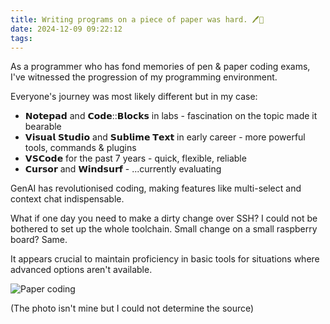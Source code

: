 ```yaml
---
title: Writing programs on a piece of paper was hard. 🖊️🧻
date: 2024-12-09 09:22:12
tags:
---
```


As a programmer who has fond memories of pen & paper coding exams, I've witnessed the progression of my programming environment. 

Everyone's journey was most likely different but in my case:
- 𝗡𝗼𝘁𝗲𝗽𝗮𝗱 and 𝗖𝗼𝗱𝗲::𝗕𝗹𝗼𝗰𝗸𝘀 in labs - fascination on the topic made it bearable
- 𝗩𝗶𝘀𝘂𝗮𝗹 𝗦𝘁𝘂𝗱𝗶𝗼 and 𝗦𝘂𝗯𝗹𝗶𝗺𝗲 𝗧𝗲𝘅𝘁 in early career - more powerful tools, commands & plugins
- 𝗩𝗦𝗖𝗼𝗱𝗲 for the past 7 years - quick, flexible, reliable
- 𝗖𝘂𝗿𝘀𝗼𝗿 and 𝗪𝗶𝗻𝗱𝘀𝘂𝗿𝗳 - ...currently evaluating

GenAI has revolutionised coding, making features like multi-select and context chat indispensable.

What if one day you need to make a dirty change over SSH? I could not be bothered to set up the whole toolchain. Small change on a small raspberry board? Same.

It appears crucial to maintain proficiency in basic tools for situations where advanced options aren't available.

![Paper coding](/images/coding-on-paper.jpg "Writing programs on a piece of paper")

(The photo isn't mine but I could not determine the source)